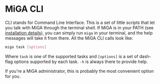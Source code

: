 # MiGA CLI

CLI stands for Command Line Interface. This is a set of little scripts that let
you talk with MiGA through the terminal shell. If MiGA is in your PATH (see
[installation details](/part2/installation)), you can simply run `miga`
in your terminal, and the help messages will take it from there. All the MiGA
CLI calls look like:

```bash
miga task [options]
```

Where `task` is one of the supported tasks and `[options]` is a set of dash-flag
options supported by each task. `-h` is always there to provide help.

If you're a MiGA administrator, this is probably the most convenient option for
you.
